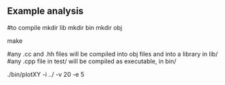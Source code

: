 ## Example analysis

#to compile
mkdir lib
mkdir bin
mkdir obj

make

#any .cc and .hh files will be compiled into obj files and into a library in lib/
#any .cpp file in test/ will be compiled as executable, in bin/

./bin/plotXY -i ../ -v 20 -e 5
